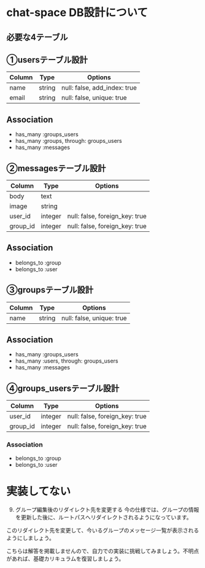 # chat-space DB設計について
## 必要な4テーブル

## ①usersテーブル設計
|Column|Type|Options|
|------|----|-------|
|name|string|null: false, add_index: true
|email|string|null: false, unique: true
## Association
- has_many :groups_users
- has_many :groups, through: groups_users
- has_many :messages

## ②messagesテーブル設計
|Column|Type|Options|
|------|----|-------|
|body|text|
|image|string|
|user_id|integer|null: false, foreign_key: true
|group_id|integer|null: false, foreign_key: true
## Association
- belongs_to :group
- belongs_to :user

## ③groupsテーブル設計
|Column|Type|Options|
|------|----|-------|
|name|string|null: false, unique: true
## Association
- has_many :groups_users
- has_many :users, through: groups_users
- has_many :messages

## ④groups_usersテーブル設計
|Column|Type|Options|
|------|----|-------|
|user_id|integer|null: false, foreign_key: true|
|group_id|integer|null: false, foreign_key: true|

### Association
- belongs_to :group
- belongs_to :user



# 実装してない
9. グループ編集後のリダイレクト先を変更する
今の仕様では、グループの情報を更新した後に、ルートパスへリダイレクトされるようになっています。

このリダイレクト先を変更して、今いるグループのメッセージ一覧が表示されるようにしましょう。

こちらは解答を掲載しませんので、自力での実装に挑戦してみましょう。不明点があれば、基礎カリキュラムを復習しましょう。
